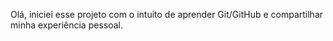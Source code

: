 Olá, iniciei esse projeto com o intuito de aprender Git/GitHub e compartilhar minha experiência pessoal.